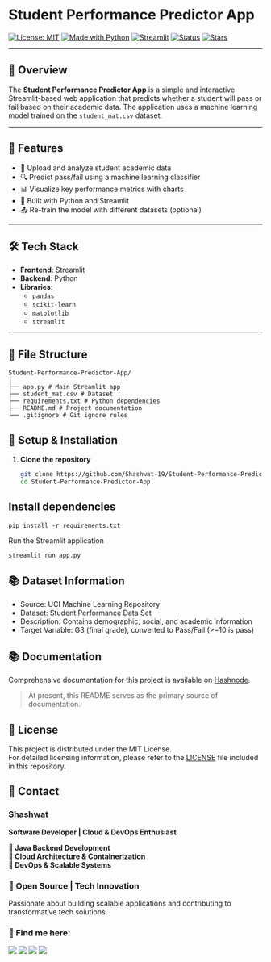 # Student Performance Predictor App

[![License: MIT](https://img.shields.io/badge/License-MIT-blue.svg)](LICENSE)
[![Made with Python](https://img.shields.io/badge/Made%20with-Python-blue?logo=python)](https://www.python.org/)
[![Streamlit](https://img.shields.io/badge/Built%20with-Streamlit-ff4b4b?logo=streamlit&logoColor=white)](https://streamlit.io)
[![Status](https://img.shields.io/badge/Status-Active-brightgreen)](https://github.com/Shashwat-19/Student-Performance-Predictor-App)
[![Stars](https://img.shields.io/github/stars/Shashwat-19/Student-Performance-Predictor-App?style=social)](https://github.com/Shashwat-19/Student-Performance-Predictor-App)

---

## 📌 Overview

The **Student Performance Predictor App** is a simple and interactive Streamlit-based web application that predicts whether a student will pass or fail based on their academic data. The application uses a machine learning model trained on the `student_mat.csv` dataset.

---

## 🚀 Features

- 📁 Upload and analyze student academic data
- 🔍 Predict pass/fail using a machine learning classifier
- 📊 Visualize key performance metrics with charts
- 🧠 Built with Python and Streamlit
- 📤 Re-train the model with different datasets (optional)

---

## 🛠️ Tech Stack

- **Frontend**: Streamlit
- **Backend**: Python
- **Libraries**:
  - `pandas`
  - `scikit-learn`
  - `matplotlib`
  - `streamlit`

---

## 📂 File Structure

```
Student-Performance-Predictor-App/
│
├── app.py # Main Streamlit app
├── student_mat.csv # Dataset
├── requirements.txt # Python dependencies
├── README.md # Project documentation
└── .gitignore # Git ignore rules
```

## 🧪 Setup & Installation

1. **Clone the repository**
   ```bash
   git clone https://github.com/Shashwat-19/Student-Performance-Predictor-App.git
   cd Student-Performance-Predictor-App


## Install dependencies
```
pip install -r requirements.txt
```
Run the Streamlit application
```
streamlit run app.py
```

## 📚 Dataset Information

- Source: UCI Machine Learning Repository
- Dataset: Student Performance Data Set
- Description: Contains demographic, social, and academic information
- Target Variable: G3 (final grade), converted to Pass/Fail (>=10 is pass)


## 📚 Documentation

Comprehensive documentation for this project is available on [Hashnode](https://hashnode.com/@Shashwat56).

> At present, this README serves as the primary source of documentation.

## 📜 License

This project is distributed under the MIT License.  
For detailed licensing information, please refer to the [LICENSE](./LICENSE) file included in this repository.


## 📩 Contact  
### Shashwat  
**Software Developer | Cloud & DevOps Enthusiast**

**🔹 Java Backend Development**<br>
**🔹 Cloud Architecture & Containerization**<br>
**🔹 DevOps & Scalable Systems**

### 🚀 Open Source | Tech Innovation  
Passionate about building scalable applications and contributing to transformative tech solutions.

### 📌 Find me here:  
[<img src="https://img.shields.io/badge/GitHub-181717?style=for-the-badge&logo=github&logoColor=white" />](https://github.com/Shashwat-19)  [<img src="https://img.shields.io/badge/LinkedIn-0A66C2?style=for-the-badge&logo=linkedin&logoColor=white" />](https://www.linkedin.com/in/shashwatk1956/)  [<img src="https://img.shields.io/badge/Email-D14836?style=for-the-badge&logo=gmail&logoColor=white" />](mailto:shashwat1956@gmail.com)  [<img src="https://img.shields.io/badge/Hashnode-2962FF?style=for-the-badge&logo=hashnode&logoColor=white" />](https://hashnode.com/@Shashwat56)

